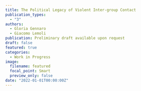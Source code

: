 ```yaml
---
title: The Political Legacy of Violent Inter-group Contact
publication_types:
  - "3"
authors:
  - Gloria Gennaro
  - Giacomo Lemoli
publication: Preliminary draft available upon request
draft: false
featured: true
categories:
  - Work in Progress
image:
  filename: featured
  focal_point: Smart
  preview_only: false
date: "2022-01-01T00:00:00Z"
---
```

